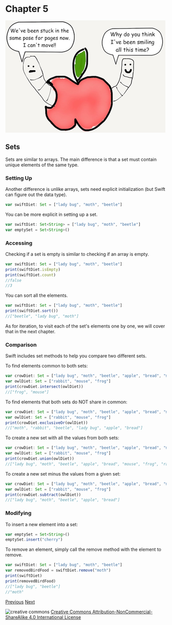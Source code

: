 # Chapter 5
![dissection](images/worm_stuck.jpg)

## Sets

Sets are similar to arrays. The main difference is that a set must contain unique elements of the same type.

### Setting Up

Another difference is unlike arrays, sets need explicit initialization (but Swift can figure out the data type).

```javascript
var swiftDiet: Set = ["lady bug", "moth", "beetle"]
```

You can be more explicit in setting up a set.

```javascript
var swiftDiet: Set<String> = ["lady bug", "moth", "beetle"]
var emptySet = Set<String>()
```

### Accessing

Checking if a set is empty is similar to checking if an array is empty.

```javascript
var swiftDiet: Set = ["lady bug", "moth", "beetle"]
print(swiftDiet.isEmpty)
print(swiftDiet.count)
//false
//3
```

You can sort all the elements.

```javascript
var swiftDiet: Set = ["lady bug", "moth", "beetle"]
print(swiftDiet.sort())
//["beetle", "lady bug", "moth"]
```

As for iteration, to visit each of the set's elements one by one, we will cover that in the next chapter.

### Comparison

Swift includes set methods to help you compare two different sets.

To find elements common to both sets:

```javascript
var crowDiet: Set = ["lady bug", "moth", "beetle", "apple", "bread", "mouse", "frog"]
var owlDiet: Set = ["rabbit", "mouse", "frog"]
print(crowDiet.intersect(owlDiet))
//["frog", "mouse"]
```

To find elements that both sets do NOT share in common:

```javascript
var crowDiet: Set = ["lady bug", "moth", "beetle", "apple", "bread", "mouse", "frog"]
var owlDiet: Set = ["rabbit", "mouse", "frog"]
print(crowDiet.exclusiveOr(owlDiet))
//["moth", "rabbit", "beetle", "lady bug", "apple", "bread"]
```

To create a new set with all the values from both sets:

```javascript
var crowDiet: Set = ["lady bug", "moth", "beetle", "apple", "bread", "mouse", "frog"]
var owlDiet: Set = ["rabbit", "mouse", "frog"]
print(crowDiet.union(owlDiet))
//["lady bug", "moth", "beetle", "apple", "bread", "mouse", "frog", "rabbit"]
```

To create a new set minus the values from a given set:

```javascript
var crowDiet: Set = ["lady bug", "moth", "beetle", "apple", "bread", "mouse", "frog"]
var owlDiet: Set = ["rabbit", "mouse", "frog"]
print(crowDiet.subtract(owlDiet))
//["lady bug", "moth", "beetle", "apple", "bread"]
```



### Modifying

To insert a new element into a set:

```javascript
var emptySet = Set<String>()
emptySet.insert("cherry")
```

To remove an element, simply call the remove method with the element to remove.

```javascript
var swiftDiet: Set = ["lady bug", "moth", "beetle"]
var removedBirdFood = swiftDiet.remove("moth")
print(swiftDiet)
print(removedBirdFood)
//["lady bug", "beetle"]
//"moth"
```

[Previous](04.md) [Next](06.md)

![creative commons](https://i.creativecommons.org/l/by-nc-sa/4.0/88x31.png)
[Creative Commons Attribution-NonCommercial-ShareAlike 4.0 International License](http://creativecommons.org/licenses/by-nc-sa/4.0/)
